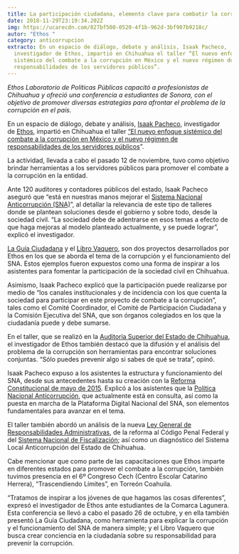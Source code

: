 ```yaml
---
title: La participación ciudadana, elemento clave para combatir la corrupción
date: 2018-11-29T23:19:34.202Z
img: https://ucarecdn.com/827bf500-0520-4f1b-962d-3bf907b9218c/
autor: "Ethos "
category: anticorrupcion
extracto: En un espacio de diálogo, debate y análisis, Isaak Pacheco,
  investigador de Ethos, impartió en Chihuahua el taller “El nuevo enfoque
  sistémico del combate a la corrupción en México y el nuevo régimen de
  responsabilidades de los servidores públicos”.
---
```

*Ethos Laboratorio de Políticas Públicas capacitó a profesionistas de Chihuahua y ofreció una conferencia a estudiantes de Sonora, con el objetivo de promover diversas estrategias para afrontar el problema de la corrupción en el país.*

En un espacio de diálogo, debate y análisis, [Isaak Pacheco](https://www.ethos.org.mx/es/nosotros/equipo/isaak-pacheco/), investigador de [Ethos](https://www.ethos.org.mx/es/), impartió en Chihuahua el taller [“El nuevo enfoque sistémico del combate a la corrupción en México y el nuevo régimen de responsabilidades de los servidores públicos](https://www.ethos.org.mx/es/ethos-publications/sna-y-el-nuevo-regimen-de-responsabilidades-2/)”.

La actividad, llevada a cabo el pasado 12 de noviembre, tuvo como objetivo brindar herramientas a los servidores públicos para promover el combate a la corrupción en la entidad. 

Ante 120 auditores y contadores públicos del estado, Isaak Pacheco aseguró que “está en nuestras manos mejorar el [Sistema Nacional Anticorrupción (SNA)](http://sna.org.mx/)”, al detallar la relevancia de este tipo de talleres donde se plantean soluciones desde el gobierno y sobre todo, desde la sociedad civil. “La sociedad debe de adentrarse en esos temas a efecto de que haga mejoras al modelo planteado actualmente, y se puede lograr”, explicó el investigador. 

[La Guía Ciudadana](http://www.guiaciudadanadelsna.org.mx/) y el [Libro Vaquero](http://libroanticorrupcion.ethos.org.mx/), son dos proyectos desarrollados por Ethos en los que se aborda el tema de la corrupción y el funcionamiento del SNA. Estos ejemplos fueron expuestos como una forma de inspirar a los asistentes para fomentar la participación de la sociedad civil en Chihuahua. 

Asimismo, Isaak Pacheco explicó que la participación puede realizarse por medio de “los canales institucionales y de incidencia con los que cuenta la sociedad para participar en este proyecto de combate a la corrupción”, tales como el Comité Coordinador, el Comité de Participación Ciudadana y la Comisión Ejecutiva del SNA, que son órganos colegiados en los que la ciudadanía puede y debe sumarse. 

En el taller, que se realizó en la [Auditoría Superior del Estado de Chihuahua](http://www.auditoriachihuahua.gob.mx/), el investigador de Ethos también destacó que la difusión y el análisis del problema de la corrupción son herramientas para encontrar soluciones conjuntas. “Sólo puedes prevenir algo si sabes de qué se trata”, opinó. 

Isaak Pacheco expuso a los asistentes la estructura y funcionamiento del SNA, desde sus antecedentes hasta su creación con la [Reforma Constitucional de mayo de 2015](http://www.diputados.gob.mx/LeyesBiblio/proceso/docleg/62/223_DOF_27may15.pdf). Explicó a los asistentes que la [Política Nacional Anticorrupción](http://cpc.org.mx/wp-content/uploads/2018/06/PNA-17062018_Versi%C3%B3n-Final-1.pdf), que actualmente está en consulta, así como la puesta en marcha de la Plataforma Digital Nacional del SNA, son elementos fundamentales para avanzar en el tema. 

El taller también abordó un análisis de la nueva [Ley General de Responsabilidades Administrativas](https://www.gob.mx/sfp/prensa/nueva-ley-general-de-responsabilidades-administrativas-plantea-retos-a-las-autoridades-sfp?idiom=es), de la reforma al Código Penal Federal y del [Sistema Nacional de Fiscalización](https://www.asf.gob.mx/Section/117_Sistema_Nacional_de_Fiscalizacion); así como un diagnóstico del Sistema Local Anticorrupción del Estado de Chihuahua.

Cabe mencionar que como parte de las capacitaciones que Ethos imparte en diferentes estados para promover el combate a la corrupción, también tuvimos presencia en el 6º Congreso Cech (Centro Escolar Catarino Herrera), “Trascendiendo Límites”, en Torreón Coahuila.

“Tratamos de inspirar a los jóvenes de que hagamos las cosas diferentes”, expresó el investigador de Ethos ante estudiantes de la Comarca Lagunera. Esta conferencia se llevó a cabo el pasado 26 de octubre, y en ella también presentó La Guía Ciudadana, como herramienta para explicar la corrupción y el funcionamiento del SNA de manera simple; y el Libro Vaquero que busca crear conciencia en la ciudadanía sobre su responsabilidad para prevenir la corrupción.
